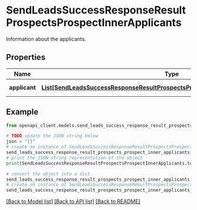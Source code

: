 # SendLeadsSuccessResponseResultProspectsProspectInnerApplicants

Information about the applicants.

## Properties

Name | Type | Description | Notes
------------ | ------------- | ------------- | -------------
**applicant** | [**List[SendLeadsSuccessResponseResultProspectsProspectInnerApplicantsApplicantInner]**](SendLeadsSuccessResponseResultProspectsProspectInnerApplicantsApplicantInner.md) | A list of applicants. | [optional] 

## Example

```python
from openapi_client.models.send_leads_success_response_result_prospects_prospect_inner_applicants import SendLeadsSuccessResponseResultProspectsProspectInnerApplicants

# TODO update the JSON string below
json = "{}"
# create an instance of SendLeadsSuccessResponseResultProspectsProspectInnerApplicants from a JSON string
send_leads_success_response_result_prospects_prospect_inner_applicants_instance = SendLeadsSuccessResponseResultProspectsProspectInnerApplicants.from_json(json)
# print the JSON string representation of the object
print(SendLeadsSuccessResponseResultProspectsProspectInnerApplicants.to_json())

# convert the object into a dict
send_leads_success_response_result_prospects_prospect_inner_applicants_dict = send_leads_success_response_result_prospects_prospect_inner_applicants_instance.to_dict()
# create an instance of SendLeadsSuccessResponseResultProspectsProspectInnerApplicants from a dict
send_leads_success_response_result_prospects_prospect_inner_applicants_from_dict = SendLeadsSuccessResponseResultProspectsProspectInnerApplicants.from_dict(send_leads_success_response_result_prospects_prospect_inner_applicants_dict)
```
[[Back to Model list]](../README.md#documentation-for-models) [[Back to API list]](../README.md#documentation-for-api-endpoints) [[Back to README]](../README.md)


